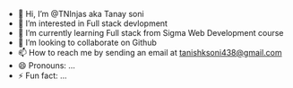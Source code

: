 - 👋 Hi, I’m @TNInjas aka Tanay soni
- 👀 I’m interested in Full stack devlopment
- 🌱 I’m currently learning Full stack from Sigma Web Development course 
- 💞️ I’m looking to collaborate on Github
- 📫 How to reach me by sending an email at tanishksoni438@gmail.com
- 😄 Pronouns: ...
- ⚡ Fun fact: ...

<!---
TNInjas/TNInjas is a ✨ special ✨ repository because its `README.md` (this file) appears on your GitHub profile.
You can click the Preview link to take a look at your changes.
--->
